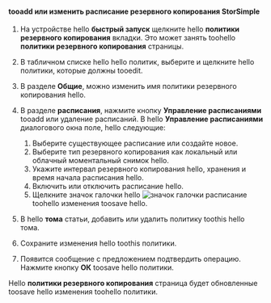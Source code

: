 
<!--author=SharS last changed: 9/15/15-->

#### <a name="tooadd-or-modify-a-storsimple-backup-schedule"></a>tooadd или изменить расписание резервного копирования StorSimple
1. На устройстве hello **быстрый запуск** щелкните hello **политики резервного копирования** вкладки. Это может занять toohello **политики резервного копирования** страницы.
2. В табличном списке hello hello политик, выберите и щелкните hello политики, которые должны tooedit.
3. В разделе **Общие**, можно изменить имя политики резервного копирования hello.
4. В разделе **расписания**, нажмите кнопку **Управление расписаниями** tooadd или удаление расписаний. В hello **Управление расписаниями** диалогового окна поле, hello следующие:
   
   1. Выберите существующее расписание или создайте новое.
   2. Выберите тип резервного копирования как локальный или облачный моментальный снимок hello.
   3. Укажите интервал резервного копирования hello, хранения и время начала расписания hello.
   4. Включить или отключить расписание hello.
   5. Щелкните значок галочки hello ![значок галочки](./media/storsimple-add-modify-backup-schedule/HCS_CheckIcon-include.png) расписание toohello изменения toosave hello.
5. В hello **тома** статьи, добавить или удалить политику toothis hello тома.
6. Сохраните изменения hello toothis политики.
7. Появится сообщение с предложением подтвердить операцию. Нажмите кнопку **ОК** toosave hello политики.

Hello **политики резервного копирования** страница будет обновленные toosave hello изменения toohello политики.


